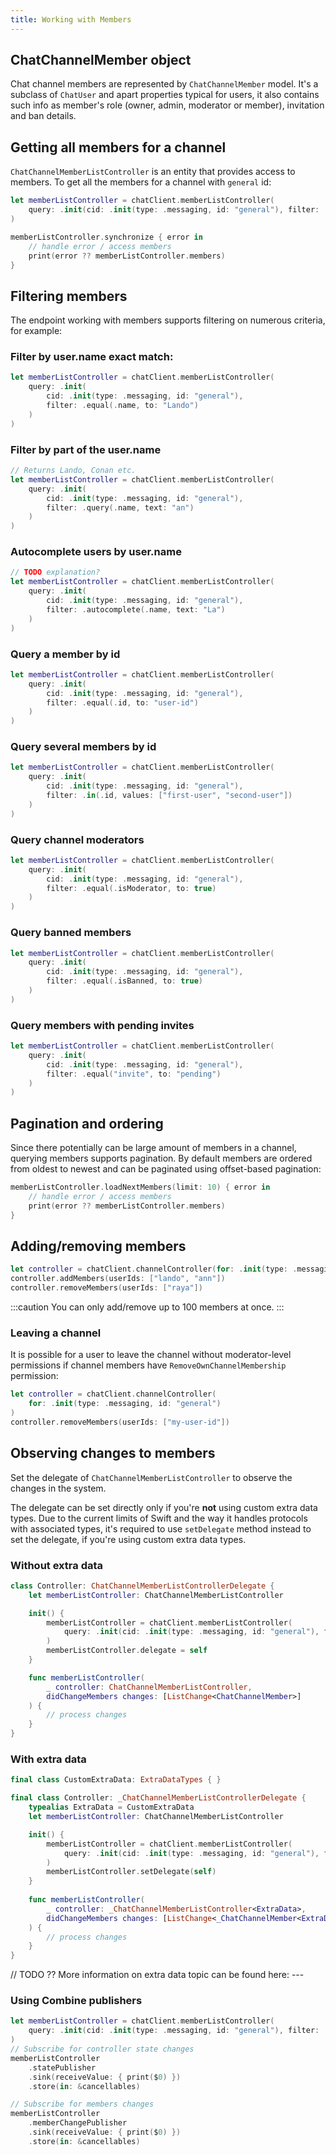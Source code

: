```yaml
---
title: Working with Members
---
```


## ChatChannelMember object
Chat channel members are represented by `ChatChannelMember` model.
It's a subclass of `ChatUser` and apart properties typical for users, it also contains such info as member's role (owner, admin, moderator or member), invitation and ban details.

## Getting all members for a channel

`ChatChannelMemberListController` is an entity that provides access to members.
To get all the members for a channel with `general` id:
```swift
let memberListController = chatClient.memberListController( 
    query: .init(cid: .init(type: .messaging, id: "general"), filter: .none) 
)

memberListController.synchronize { error in 
    // handle error / access members 
    print(error ?? memberListController.members) 
}
```

## Filtering members

The endpoint working with members supports filtering on numerous criteria, for example:

### Filter by user.name exact match:
```swift
let memberListController = chatClient.memberListController( 
    query: .init(
        cid: .init(type: .messaging, id: "general"),
        filter: .equal(.name, to: "Lando")
    )
) 
```

### Filter by part of the user.name

```swift
// Returns Lando, Conan etc.
let memberListController = chatClient.memberListController( 
    query: .init(
        cid: .init(type: .messaging, id: "general"),
        filter: .query(.name, text: "an")
    ) 
) 
```

### Autocomplete users by user.name

```swift
// TODO explanation?
let memberListController = chatClient.memberListController( 
    query: .init(
        cid: .init(type: .messaging, id: "general"),
        filter: .autocomplete(.name, text: "La")
    ) 
) 
```

### Query a member by id

```swift
let memberListController = chatClient.memberListController( 
    query: .init(
        cid: .init(type: .messaging, id: "general"),
        filter: .equal(.id, to: "user-id")
    )
) 
```

### Query several members by id

```swift
let memberListController = chatClient.memberListController( 
    query: .init(
        cid: .init(type: .messaging, id: "general"),
        filter: .in(.id, values: ["first-user", "second-user"])
    ) 
) 
```

### Query channel moderators 

```swift
let memberListController = chatClient.memberListController( 
    query: .init(
        cid: .init(type: .messaging, id: "general"),
        filter: .equal(.isModerator, to: true)
    )
) 
```

### Query banned members

```swift
let memberListController = chatClient.memberListController( 
    query: .init(
        cid: .init(type: .messaging, id: "general"),
        filter: .equal(.isBanned, to: true)
    ) 
) 
```

### Query members with pending invites 

```swift
let memberListController = chatClient.memberListController( 
    query: .init(
        cid: .init(type: .messaging, id: "general"),
        filter: .equal("invite", to: "pending")
    ) 
) 
```

## Pagination and ordering

Since there potentially can be large amount of members in a channel, querying members supports pagination.
By default members are ordered from oldest to newest and can be paginated using offset-based pagination:

```swift
memberListController.loadNextMembers(limit: 10) { error in 
    // handle error / access members 
    print(error ?? memberListController.members) 
}
```

## Adding/removing members

```swift
let controller = chatClient.channelController(for: .init(type: .messaging, id: "general")) 
controller.addMembers(userIds: ["lando", "ann"]) 
controller.removeMembers(userIds: ["raya"])
```

:::caution
You can only add/remove up to 100 members at once.
:::

### Leaving a channel

It is possible for a user to leave the channel without moderator-level permissions if channel members have `RemoveOwnChannelMembership` permission:

```swift
let controller = chatClient.channelController(
    for: .init(type: .messaging, id: "general")
) 
controller.removeMembers(userIds: ["my-user-id"])
```

## Observing changes to members

Set the delegate of `ChatChannelMemberListController` to observe the changes in the system.

The delegate can be set directly only if you're **not** using custom extra data types. Due to the current limits of Swift and the way it handles protocols with associated types, it's required to use `setDelegate` method instead to set the delegate, if you're using custom extra data types.

### Without extra data
```swift
class Controller: ChatChannelMemberListControllerDelegate {
    let memberListController: ChatChannelMemberListController

    init() {
        memberListController = chatClient.memberListController( 
            query: .init(cid: .init(type: .messaging, id: "general"), filter: .none) 
        )
        memberListController.delegate = self
    }

    func memberListController(
        _ controller: ChatChannelMemberListController,
        didChangeMembers changes: [ListChange<ChatChannelMember>]
    ) {
        // process changes
    }
}
```

### With extra data
```swift
final class CustomExtraData: ExtraDataTypes { }

final class Controller: _ChatChannelMemberListControllerDelegate {
    typealias ExtraData = CustomExtraData
    let memberListController: ChatChannelMemberListController

    init() {
        memberListController = chatClient.memberListController( 
            query: .init(cid: .init(type: .messaging, id: "general"), filter: .none) 
        )
        memberListController.setDelegate(self)
    }
    
    func memberListController(
        _ controller: _ChatChannelMemberListController<ExtraData>,
        didChangeMembers changes: [ListChange<_ChatChannelMember<ExtraData.User>>]
    ) {
        // process changes
    }
}
```

// TODO ??
More information on extra data topic can be found here: ---

### Using Combine publishers

```swift
let memberListController = chatClient.memberListController( 
    query: .init(cid: .init(type: .messaging, id: "general"), filter: .equal(.name, to: "Lando"))
)
// Subscribe for controller state changes
memberListController
    .statePublisher
    .sink(receiveValue: { print($0) })
    .store(in: &cancellables)

// Subscribe for members changes
memberListController
    .memberChangePublisher
    .sink(receiveValue: { print($0) })
    .store(in: &cancellables)
```